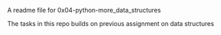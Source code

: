 A readme file for 0x04-python-more_data_structures

The tasks in this repo builds on previous assignment on data structures

